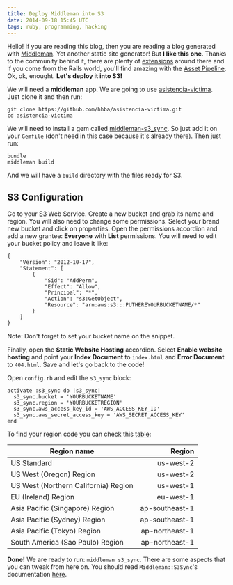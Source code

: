 ```yaml
---
title: Deploy Middleman into S3
date: 2014-09-18 15:45 UTC
tags: ruby, programming, hacking
---
```


Hello! If you are reading this blog, then you are reading a blog generated with [Middleman](middlemanapp.com). Yet another static site generator! But **I like this one**. Thanks to the community behind it, there are plenty of [extensions](http://directory.middlemanapp.com/#/extensions/all) around there and if you come from the Rails world, you'll find amazing with the [Asset Pipeline](http://middlemanapp.com/basics/asset-pipeline/). Ok, ok, enought. **Let's deploy it into S3!**

We will need a **middleman** app. We are going to use [asistencia-victima](https://github.com/hhba/asistencia-victima). Just clone it and then run:

    git clone https://github.com/hhba/asistencia-victima.git
    cd asistencia-victima

We will need to install a gem called [middleman-s3_sync](https://github.com/fredjean/middleman-s3_sync). So just add it on your `Gemfile` (don't need in this case because it's already there). Then just run:

    bundle
    middleman build

And we will have a `build` directory with the files ready for S3.

## S3 Configuration

Go to your [S3](https://console.aws.amazon.com/s3/home) Web Service. Create a new bucket and grab its name and region. You will also need to change some permissions. Select your brand new bucket and click on properties. Open the permissions accordion and add a new grantee: **Everyone** with **List** permissions.  You will need to edit your bucket policy and leave it like:

    {
        "Version": "2012-10-17",
        "Statement": [
            {
                "Sid": "AddPerm",
                "Effect": "Allow",
                "Principal": "*",
                "Action": "s3:GetObject",
                "Resource": "arn:aws:s3:::PUTHEREYOURBUCKETNAME/*"
            }
        ]
    }

Note: Don't forget to set your bucket name on the snippet.

Finally, open the **Static Website Hosting** accordion. Select **Enable website hosting** and point your **Index Document** to `index.html` and **Error Document** to `404.html`. Save and let's go back to the code!

Open `config.rb` and edit the `s3_sync` block:

    activate :s3_sync do |s3_sync|
      s3_sync.bucket = 'YOURBUCKETNAME'
      s3_sync.region = 'YOURBUCKETREGION'
      s3_sync.aws_access_key_id = 'AWS_ACCESS_KEY_ID'
      s3_sync.aws_secret_access_key = 'AWS_SECRET_ACCESS_KEY'
    end


To find your region code you can check this [table](docs.aws.amazon.com/general/latest/gr/rande.html#s3_region):

| Region name                          |     Region     |
|--------------------------------------|---------------:|
| US Standard                          |  us-west-2     |
| US West (Oregon) Region              |    us-west-2   |
| US West (Northern California) Region | us-west-1      |
| EU (Ireland) Region                  | eu-west-1      |
| Asia Pacific (Singapore) Region      | ap-southeast-1 |
| Asia Pacific (Sydney) Region         | ap-southeast-1 |
| Asia Pacific (Tokyo) Region          | ap-northeast-1 |
| South America (Sao Paulo) Region     | ap-northeast-1 |

**Done!** We are ready to run: `middleman s3_sync`. There are some aspects that you can tweak from here on. You should read `Middleman::S3Sync`'s documentation [here](https://github.com/fredjean/middleman-s3_sync).
